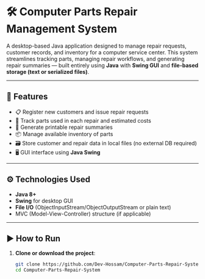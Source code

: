 # 🛠️ Computer Parts Repair Management System

A desktop-based Java application designed to manage repair requests, customer records, and inventory for a computer service center. This system streamlines tracking parts, managing repair workflows, and generating repair summaries — built entirely using **Java** with **Swing GUI** and **file-based storage (text or serialized files)**.

---

## 🚀 Features

- 📋 Register new customers and issue repair requests
- 🔧 Track parts used in each repair and estimated costs
- 🧾 Generate printable repair summaries
- 📦 Manage available inventory of parts
- 🗃️ Store customer and repair data in local files (no external DB required)
- 🖥️ GUI interface using **Java Swing**

---
## ⚙️ Technologies Used

- **Java 8+**
- **Swing** for desktop GUI
- **File I/O** (ObjectInputStream/ObjectOutputStream or plain text)
- MVC (Model-View-Controller) structure (if applicable)

---

## ▶️ How to Run

1. **Clone or download the project**:
   ```bash
   git clone https://github.com/Dev-Hossam/Computer-Parts-Repair-System.git
   cd Computer-Parts-Repair-System
